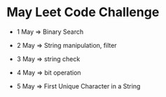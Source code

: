 # May Leet Code Challenge

- 1 May  =>  Binary Search

- 2 May  => String manipulation, filter

- 3 May => string check 

- 4 May => bit operation 

- 5 May => First Unique Character in a String